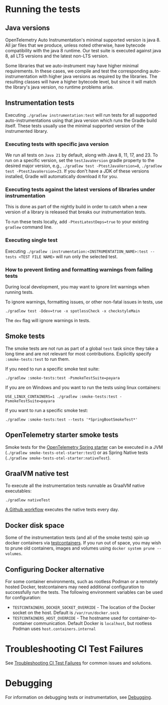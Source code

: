 # Running the tests

## Java versions

OpenTelemetry Auto Instrumentation's minimal supported version is java 8.
All jar files that we produce, unless noted otherwise, have bytecode
compatibility with the java 8 runtime. Our test suite is executed against
java 8, all LTS versions and the latest non-LTS version.

Some libraries that we auto-instrument may have higher minimal requirements.
In these cases, we compile and test the corresponding auto-instrumentation with
higher java versions as required by the libraries. The resulting classes will
have a higher bytecode level, but since it will match the library's java version,
no runtime problems arise.

## Instrumentation tests

Executing `./gradlew instrumentation:test` will run tests for all supported
auto-instrumentations using that java version which runs the Gradle build
itself. These tests usually use the minimal supported version of the
instrumented library.

### Executing tests with specific java version

We run all tests on `Java 21` by default, along with Java 8, 11, 17, and 23. To run on
a specific version, set the `testJavaVersion` gradle property to the desired major
version, e.g., `./gradlew test -PtestJavaVersion=8`, `./gradlew test -PtestJavaVersion=23`.
If you don't have a JDK of these versions installed, Gradle will automatically download
it for you.

### Executing tests against the latest versions of libraries under instrumentation

This is done as part of the nightly build in order to catch when a new version of a library is
released that breaks our instrumentation tests.

To run these tests locally, add `-PtestLatestDeps=true` to your existing `gradlew` command line.

### Executing single test

Executing `./gradlew :instrumentation:<INSTRUMENTATION_NAME>:test --tests <TEST FILE NAME>` will run only the selected test.

### How to prevent linting and formatting warnings from failing tests

During local development, you may want to ignore lint warnings when running tests.

To ignore warnings, formatting issues, or other non-fatal issues in tests, use

```
./gradlew test -Ddev=true -x spotlessCheck -x checkstyleMain
```

The `dev` flag will ignore warnings in tests.

## Smoke tests

The smoke tests are not run as part of a global `test` task since they take a long time and are
not relevant for most contributions. Explicitly specify `:smoke-tests:test` to run them.

If you need to run a specific smoke test suite:

```
./gradlew :smoke-tests:test -PsmokeTestSuite=payara
```

If you are on Windows and you want to run the tests using linux containers:

```
USE_LINUX_CONTAINERS=1 ./gradlew :smoke-tests:test -PsmokeTestSuite=payara
```

If you want to run a specific smoke test:

```
./gradlew :smoke-tests:test --tests '*SpringBootSmokeTest*'
```

## OpenTelemetry starter smoke tests

Smoke tests for the [OpenTelemetry Spring starter](../../instrumentation/spring/starters/spring-boot-starter/README.md)
can be executed in a JVM (`./gradlew smoke-tests-otel-starter:test`) or as Spring Native tests (`./gradlew smoke-tests-otel-starter:nativeTest`).

## GraalVM native test

To execute all the instrumentation tests runnable as GraalVM native executables:

```
./gradlew nativeTest
```

[A Github workflow](../../.github/workflows/native-tests-daily.yml) executes the native tests every day.

## Docker disk space

Some of the instrumentation tests (and all of the smoke tests) spin up docker containers via
[testcontainers](https://www.testcontainers.org/). If you run out of space, you may wish to prune
old containers, images and volumes using `docker system prune --volumes`.

## Configuring Docker alternative

For some container environments, such as rootless Podman or a remotely hosted Docker,
testcontainers may need additional configuration to successfully run the tests.
The following environment variables can be used for configuration:
- `TESTCONTAINERS_DOCKER_SOCKET_OVERRIDE` - The location of the Docker socket on the host. Default is `/var/run/docker.sock`
- `TESTCONTAINERS_HOST_OVERRIDE` - The hostname used for container-to-container communication. Default Docker is `localhost`, but rootless Podman uses `host.containers.internal`

# Troubleshooting CI Test Failures

See [Troubleshooting CI Test Failures](../../CONTRIBUTING.md#troubleshooting-pr-build-failures) for common issues and solutions.

# Debugging

For information on debugging tests or instrumentation, see [Debugging](debugging.md).
